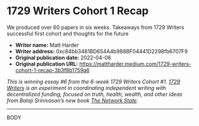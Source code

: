 # 1729 Writers Cohort 1 Recap

We produced over 60 papers in six weeks. Takeaways from 1729 Writers successful first cohort and thoughts for the future

- **Writer name:** Matt Harder
- **Writer address:** 0xc84bb3481BD654A4b988BF04441D2298fb6707F9
- **Original publication date:** 2022-04-06
- **Original publication URL:** https://mattharder.medium.com/1729-writers-cohort-1-recap-3b3f8b1759a6

_This is winning essay #6 from the 6-week 1729 Writers Cohort #1. [1729 Writers](https://paper.li/1729writers) is an experiment in coordinating independent writing with decentralized funding, focused on truth, health, wealth, and other ideas from Balaji Srinivasan’s new book [The Network State](https://thenetworkstate.com)._

---

BODY
